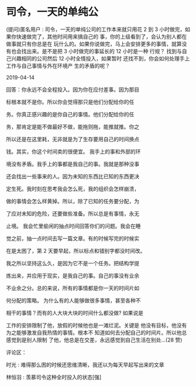 # 司令，一天的单纯公

(提问)匿名用户 : 司令，一天的单纯公司的工作本来就只用花 2 到 3 小时做完，如果你快速做完了，其他时间用来搞自己的 事，你的上级看到了，会认为别人都在做事就只有你总是在 玩什么的。如果你说做完，马上会安排更多的事情，就算没 有也会找出来。是不是把 3 小时做完的事延长的 12 小时是一种 行规？ 找到与自己兴趣相同的公司然后 12 小时全情投入，如果暂时 还找不到，你会如何处理手上工作与自己事情与外在环境产 生的矛盾的呢？

2019-04-14

回答：你永远不会全程投入。因为你在应付差事。因为那目

标根本就不是你。所以你会觉得那只是他们分配给你的任

务。你真正感兴趣的是你自己的事情。他们分配给你的任

务，那肯定是能不做最好不做，能拖则拖，能推就推。你之

所以还是在这里耗，无非就是为了生存要用自己的时间换点

钱。其实，你这个时间卖的很便宜。 我手上的事和外部的环

境没有矛盾。我手上的事都是我自己的事。我就是那种没事

还会找出一些事来的人。因为未知的东西比已知的东西更决

定生死。我时刻在思考我会怎么死，我的组织会怎样崩溃，

做的事情会怎么样黄掉。所以，除了已知的任务要分配，为

了应对未知的危险，还要做些准备。所以总是有事情，永无

止境。 我会忙里偷闲的抽点时间回答你们的问题。我会在睡

觉之前，抽一点时间去写一篇文章。有的时候写完的时候实

在是太困了，第 2 天要早起，所以标点和错别字都没时间改。

我之所以坚持这么久，是因为它不是一个任务。把结构学提

炼出来，并应用于现实，是我自己的事。自己的事没有业余

不业余之分。总的来说，所有的事情都是你一天的时间片如

何分配的策略。 为什么有的人能够做很多事情，甚至各种不

相干的事情？而有的人大块大块的时间什么都没做? 如果说是

工作的安排限制了他，放假的时候他也是一滩烂泥。关键是 他没有目标，他没有为之能够激发自我热情的事情。根本不 知道如何去分配自己的时间片。所以他总感觉到是别人限制 了他，他总是在交差，永远感觉到自己生活在别处...(28 赞)

评论区：

时光 : 难得那么困的时候还思维清晰，我还以为每天早起写出来的文章

林恒羽 : 羡慕司令这种全时投入的状态[强]
